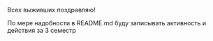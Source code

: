 Всех выживших поздравляю!

По мере надобности в README.md буду записывать активность и действия за 3 семестр
